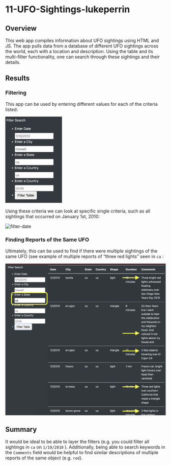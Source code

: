 # 11-UFO-Sightings-lukeperrin
## Overview

This web app compiles information about UFO sightings using HTML and JS. The app pulls data from a database of different UFO sightings across the world, each with a location and description. Using the table and its multi-filter functionality, one can search through these sightings and their details.

## Results

### Filtering

This app can be used by entering different values for each of the criteria listed:

<img src="README.Resources/filters.png" alt="filters" style="zoom: 33%;" />

Using these criteria we can look at specific single criteria, such as all sightings that occurred on January 1st, 2010:

![filter-date](README.Resources/filter-date-0949556.png)



### Finding Reports of the Same UFO

Ultimately, this can be used to find if there were multiple sightings of the same UFO (see example of multiple reports of “three red lights” seen in `ca` :

![multiple-sightings](README.Resources/multiple-sightings.png)

## Summary

It would be ideal to be able to layer the filters (e.g. you could filter all sightings in `ca` on `1/10/2010` ). Additionally, being able to search keywords in the `Comments` field would be helpful to find similar descriptions of multiple reports of the same object (e.g. `red`).
